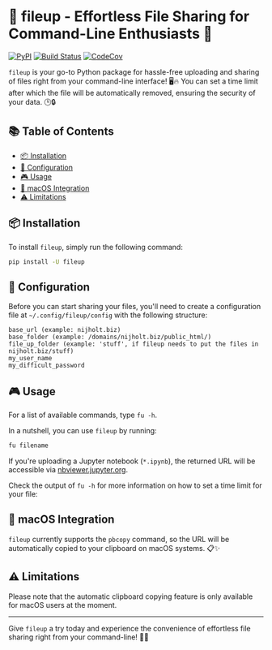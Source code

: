 
# :rocket: fileup - Effortless File Sharing for Command-Line Enthusiasts :rocket:

[![PyPI](https://img.shields.io/pypi/v/fileup.svg)](https://pypi.python.org/pypi/fileup)
[![Build Status](https://github.com/basnijholt/fileup/actions/workflows/pytest.yml/badge.svg)](https://github.com/basnijholt/fileup/actions/workflows/pytest.yml)
[![CodeCov](https://codecov.io/gh/basnijholt/fileup/branch/main/graph/badge.svg)](https://codecov.io/gh/basnijholt/fileup)


`fileup` is your go-to Python package for hassle-free uploading and sharing of files right from your command-line interface! 🖥️🔥 You can set a time limit after which the file will be automatically removed, ensuring the security of your data. 🕒🔒

## :books: Table of Contents

<!-- START doctoc generated TOC please keep comment here to allow auto update -->
<!-- DON'T EDIT THIS SECTION, INSTEAD RE-RUN doctoc TO UPDATE -->

- [:package: Installation](#package-installation)
- [:memo: Configuration](#memo-configuration)
- [:video_game: Usage](#video_game-usage)
- [:green_apple: macOS Integration](#green_apple-macos-integration)
- [:warning: Limitations](#warning-limitations)

<!-- END doctoc generated TOC please keep comment here to allow auto update -->


## :package: Installation

To install `fileup`, simply run the following command:

```bash
pip install -U fileup
```

## :memo: Configuration

Before you can start sharing your files, you'll need to create a configuration file at `~/.config/fileup/config` with the following structure:

```less
base_url (example: nijholt.biz)
base_folder (example: /domains/nijholt.biz/public_html/)
file_up_folder (example: 'stuff', if fileup needs to put the files in nijholt.biz/stuff)
my_user_name
my_difficult_password
```

## :video_game: Usage

For a list of available commands, type `fu -h`.

In a nutshell, you can use `fileup` by running:

```bash
fu filename
```

If you're uploading a Jupyter notebook (`*.ipynb`), the returned URL will be accessible via [nbviewer.jupyter.org](http://nbviewer.jupyter.org).

Check the output of `fu -h` for more information on how to set a time limit for your file:

<!-- CODE:BASH:START -->
<!-- echo '```bash' -->
<!-- fu -h -->
<!-- echo '```' -->
<!-- CODE:END -->
<!-- OUTPUT:START -->
<!-- ⚠️ This content is auto-generated by `markdown-code-runner`. -->

<!-- OUTPUT:END -->

## :green_apple: macOS Integration

`fileup` currently supports the `pbcopy` command, so the URL will be automatically copied to your clipboard on macOS systems. 📋✨

## :warning: Limitations

Please note that the automatic clipboard copying feature is only available for macOS users at the moment.

* * *

Give `fileup` a try today and experience the convenience of effortless file sharing right from your command-line! 🎉👏
